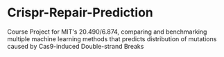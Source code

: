 # Crispr-Repair-Prediction

Course Project for MIT's 20.490/6.874, comparing and benchmarking multiple machine learning methods that predicts distribution of mutations caused by Cas9-induced Double-strand Breaks
